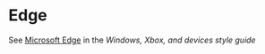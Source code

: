 # Edge

See  [Microsoft Edge](https://worldready.cloudapp.net/Styleguide/Read?id=2547&topicid=32472) in the *Windows, Xbox, and devices style guide*
